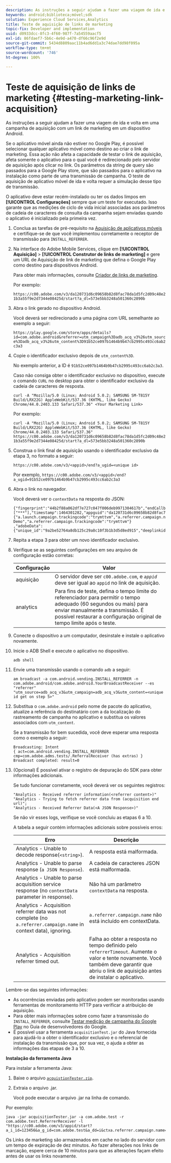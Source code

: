 ```yaml
---
description: As instruções a seguir ajudam a fazer uma viagem de ida e volta em uma campanha de aquisição com um link de marketing em um dispositivo Android.
keywords: android;biblioteca;móvel;sdk
solution: Experience Cloud Services,Analytics
title: Teste de aquisição de links de marketing
topic-fix: Developer and implementation
uuid: d0933dcc-8fc3-4f60-987f-7a54559aacf5
exl-id: 86fdaef7-5b6c-4e9d-a470-df66c96f2e9d
source-git-commit: 5434d8809aac11b4ad6dd1a3c74dae7dd98f095a
workflow-type: tm+mt
source-wordcount: '746'
ht-degree: 100%

---
```


# Teste de aquisição de links de marketing {#testing-marketing-link-acquisition}

As instruções a seguir ajudam a fazer uma viagem de ida e volta em uma campanha de aquisição com um link de marketing em um dispositivo Android.

Se o aplicativo móvel ainda não estiver no Google Play, é possível selecionar qualquer aplicativo móvel como destino ao criar o link de marketing. Essa ação não afeta a capacidade de testar o link de aquisição, afeta somente o aplicativo para o qual você é redirecionado pelo servidor de aquisição após clicar no link. Os parâmetros da string de query são passados para a Google Play store, que são passados para o aplicativo na instalação como parte de uma transmissão de campanha. O teste de aquisição de aplicativo móvel de ida e volta requer a simulação desse tipo de transmissão.

O aplicativo deve estar recém-instalado ou ter os dados limpos em **[!UICONTROL Configurações]** sempre que um teste for executado. Isso garante que as medições de ciclo de vida inicial associadas aos parâmetros de cadeia de caracteres de consulta da campanha sejam enviadas quando o aplicativo é inicializado pela primeira vez.

1. Conclua as tarefas de pré-requisito na [Aquisição de aplicativos móveis](/help/android/acquisition-main/acquisition.md) e certifique-se de que você implementou corretamente o receptor de transmissão para `INSTALL_REFERRER`.
1. Na interface do Adobe Mobile Services, clique em **[!UICONTROL Aquisição]** > **[!UICONTROL Construtor de links de marketing]** e gere um URL de Aquisição de link de marketing que defina o Google Play como destino para dispositivos Android.

   Para obter mais informações, consulte [Criador de links de marketing](/help/using/acquisition-main/c-marketing-links-builder/c-marketing-links-builder.md).

   Por exemplo:

   `https://c00.adobe.com/v3/da120731d6c09658b82d8fac78da1d5fc2d09c48e21b3a55f9e2d7344e08425d/start?a_dl=573e5bb3248a501360c2890b`

1. Abra o link gerado no dispositivo Android.

   Você deverá ser redirecionado a uma página com URL semelhante ao exemplo a seguir:

   `https://play.google.com/store/apps/details?id=com.adobe.android&referrer=utm_campaign%3Dadb_acq_v3%26utm_source%3Dadb_acq_v3%26utm_content%3D91b52ce097b1464b9b47cb2995c493cc6ab2c3a3`

1. Copie o identificador exclusivo depois de `utm_content%3D`.

   No exemplo anterior, a ID é `91b52ce097b1464b9b47cb2995c493cc6ab2c3a3`.

   Caso não consiga obter o identificador exclusivo no dispositivo, execute o comando `CURL` no desktop para obter o identificador exclusivo da cadeia de caracteres de resposta.

   `curl -A "Mozilla/5.0 (Linux; Android 5.0.2; SAMSUNG SM-T815Y Build/LRX22G) AppleWebKit/537.36 (KHTML, like Gecko) Chrome/44.0.2403.133 Safari/537.36" <Your Marketing Link>`

   Por exemplo:

   `curl -A "Mozilla/5.0 (Linux; Android 5.0.2; SAMSUNG SM-T815Y Build/LRX22G) AppleWebKit/537.36 (KHTML, like Gecko) Chrome/44.0.2403.133 Safari/537.36" https://c00.adobe.com/v3/da120731d6c09658b82d8fac78da1d5fc2d09c48e21b3a55f9e2d7344e08425d/start?a_dl=573e5bb3248a501360c2890b`

1. Construa o link final de aquisição usando o identificador exclusivo da etapa 3, no formato a seguir:

   `https://c00.adobe.com/v3/<appid>/end?a_ugid=<unique id>`

   Por exemplo, `https://c00.adobe.com/v3/<appid>/end?a_ugid=91b52ce097b1464b9b47cb2995c493cc6ab2c3a3`

1. Abra o link no navegador.

   Você deverá ver o `contextData` na resposta do JSON:

   ```
   {"fingerprint":"44b2f88a062df7e727c047f006deb9971304617b","endCallbacks":["***"],"timestamp":1464301282,"appguid":"da120731d6c09658b82d8fac78da1d5fc2d09c48e21b3a55f9e2d7344e08425d","contextData": 
   {"a.launch.campaign.trackingcode":"trymttvm","a.referrer.campaign.name":"Android Demo","a.referrer.campaign.trackingcode":"trymttvm"} 
   ,"adobeData":{"unique_id":"9a2be52764a8db125c29a8c10f3b1b3d5d8ed915","deeplinkid":"57476c26072932ec6d3a470b"}}.
   ```

1. Repita a etapa 3 para obter um novo identificador exclusivo.
1. Verifique se as seguintes configurações em seu arquivo de configuração estão corretas:

   | Configuração | Valor |
   |--- |--- |
   | aquisição | O servidor deve ser `c00.adobe.com`, e *`appid`* deve ser igual ao `appid` no link de aquisição. |
   | analytics | Para fins de teste, defina o tempo limite do referenciador para permitir o tempo adequado (60 segundos ou mais) para enviar manualmente a transmissão. É possível restaurar a configuração original de tempo limite após o teste. |

1. Conecte o dispositivo a um computador, desinstale e instale o aplicativo novamente.
1. Inicie o ADB Shell e execute o aplicativo no dispositivo.

   ```
   adb shell
   ```

1. Envie uma transmissão usando o comando `adb` a seguir:

   ```
   am broadcast -a com.android.vending.INSTALL_REFERRER -n com.adobe.android/com.adobe.android.YourBroadcastReceiver --es "referrer" "utm_source=adb_acq_v3&utm_campaign=adb_acq_v3&utm_content=<unique id get on step 5>"
   ```

1. Substitua o `com.adobe.android` pelo nome de pacote do aplicativo, atualize a referência do destinatário com a da localização do rastreamento de campanha no aplicativo e substitua os valores associados com `utm_content`.

   Se a transmissão for bem sucedida, você deve esperar uma resposta como o exemplo a seguir:

   ```
   Broadcasting: Intent 
   { act=com.android.vending.INSTALL_REFERRER cmp=com.adobe.adms.tests/.ReferralReceiver (has extras) } 
   Broadcast completed: result=0 
   ```

1. (Opcional) É possível ativar o registro de depuração do SDK para obter informações adicionais.

   Se tudo funcionar corretamente, você deverá ver os seguintes registros:

   ```
   "Analytics - Received referrer information(<referrer content>)" 
   "Analytics - Trying to fetch referrer data from (acquisition end url)"; 
   "Analytics - Received Referrer Data(<A JSON Response>)"
   ```

   Se não vir esses logs, verifique se você concluiu as etapas 6 a 10.

   A tabela a seguir contém informações adicionais sobre possíveis erros:

   | Erro | Descrição |
   |--- |--- |
   | Analytics - Unable to decode response(`<string>`). | A resposta está malformada. |
   | Analytics - Unable to parse response (`a JSON Response`). | A cadeia de caracteres JSON está malformada. |
   | Analytics - Unable to parse acquisition service response (no `contextData` parameter in response). | Não há um parâmetro `contextData` na resposta. |
   | Analytics - Acquisition referrer data was not complete (no `a.referrer.campaign.name` in context data), ignoring. | `a.referrer.campaign.name` não está incluído em contextData. |
   | Analytics - Acquisition referrer timed out. | Falha ao obter a resposta no tempo definido pelo `referrerTimeout`. Aumente o valor e tente novamente.  Você também deve garantir que abriu o link de aquisição antes de instalar o aplicativo. |

Lembre-se das seguintes informações:

* As ocorrências enviadas pelo aplicativo podem ser monitoradas usando ferramentas de monitoramento HTTP para verificar a atribuição de aquisição.
* Para obter mais informações sobre como fazer a transmissão do `INSTALL_REFERRER`, consulte [Testar medição de campanha do Google Play](https://developers.google.com/analytics/solutions/testing-play-campaigns) no Guia de desenvolvedores do Google.
* É possível usar a ferramenta `acquisitionTest.jar` do Java fornecida para ajudá-lo a obter o identificador exclusivo e o referencial de instalação da transmissão que, por sua vez, o ajuda a obter as informações das etapas de 3 a 10.

**Instalação da ferramenta Java**

Para instalar a ferramenta Java:

1. Baixe o arquivo [`acquistionTester.zip`](../assets/acquisitionTester.zip).
1. Extraia o arquivo .jar.

   Você pode executar o arquivo .jar na linha de comando.

Por exemplo:

```
java -jar acquisitionTester.jar -a com.adobe.test -r com.adobe.test.ReferrerReceiver -l "https://c00.adobe.com/v3/appid/start?a_i_id=123456&a_g_id=com.adobe.test&a_dd=i&ctxa.referrer.campaign.name=name&ctxa.referrer.campaign.trackingcode=1234
```

Os Links de marketing são armazenados em cache no lado do servidor com um tempo de expiração de dez minutos. Ao fazer alterações nos links de marcação, espere cerca de 10 minutos para que as alterações façam efeito antes de usar os links novamente.
